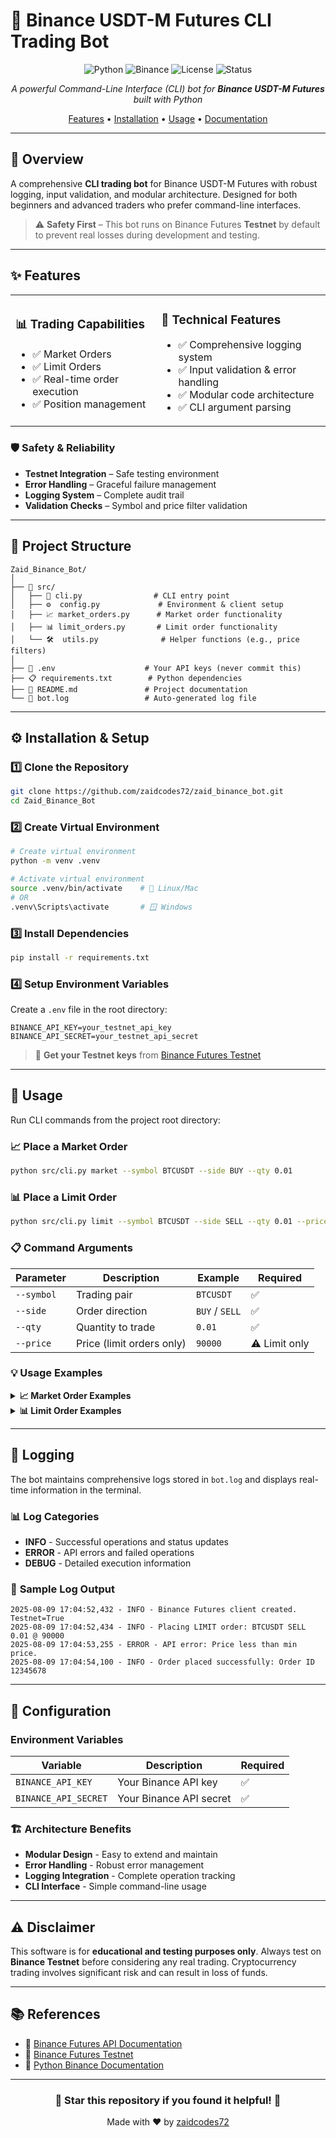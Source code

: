 # 🐍 Binance USDT-M Futures CLI Trading Bot

<div align="center">

![Python](https://img.shields.io/badge/Python-3.8%2B-blue?style=for-the-badge&logo=python&logoColor=white)
![Binance](https://img.shields.io/badge/Binance-Futures-yellow?style=for-the-badge&logo=binance&logoColor=white)
![License](https://img.shields.io/badge/License-MIT-green?style=for-the-badge)
![Status](https://img.shields.io/badge/Status-Active-success?style=for-the-badge)

*A powerful Command-Line Interface (CLI) bot for **Binance USDT-M Futures** built with Python*

[Features](#-features) • [Installation](#️-installation--setup) • [Usage](#-usage) • [Documentation](#-documentation)

</div>

---

## 🌟 Overview

A comprehensive **CLI trading bot** for Binance USDT-M Futures with robust logging, input validation, and modular architecture. Designed for both beginners and advanced traders who prefer command-line interfaces.

> ⚠️ **Safety First** – This bot runs on Binance Futures **Testnet** by default to prevent real losses during development and testing.

---

## ✨ Features

<table>
<tr>
<td>

### 📊 **Trading Capabilities**
- ✅ Market Orders
- ✅ Limit Orders
- ✅ Real-time order execution
- ✅ Position management

</td>
<td>

### 🔧 **Technical Features**
- ✅ Comprehensive logging system
- ✅ Input validation & error handling
- ✅ Modular code architecture
- ✅ CLI argument parsing

</td>
</tr>
</table>

### 🛡️ **Safety & Reliability**
- **Testnet Integration** – Safe testing environment
- **Error Handling** – Graceful failure management
- **Logging System** – Complete audit trail
- **Validation Checks** – Symbol and price filter validation

---

## 📂 Project Structure

```
Zaid_Binance_Bot/
│
├── 📁 src/
│   ├── 🚀 cli.py                # CLI entry point
│   ├── ⚙️  config.py             # Environment & client setup
│   ├── 📈 market_orders.py      # Market order functionality
│   ├── 📊 limit_orders.py       # Limit order functionality
│   └── 🛠️  utils.py              # Helper functions (e.g., price filters)
│
├── 🔐 .env                    # Your API keys (never commit this)
├── 📋 requirements.txt        # Python dependencies
├── 📖 README.md               # Project documentation
└── 📝 bot.log                 # Auto-generated log file
```

---

## ⚙️ Installation & Setup

### 1️⃣ **Clone the Repository**
```bash
git clone https://github.com/zaidcodes72/zaid_binance_bot.git
cd Zaid_Binance_Bot
```

### 2️⃣ **Create Virtual Environment**
```bash
# Create virtual environment
python -m venv .venv

# Activate virtual environment
source .venv/bin/activate    # 🐧 Linux/Mac
# OR
.venv\Scripts\activate       # 🪟 Windows
```

### 3️⃣ **Install Dependencies**
```bash
pip install -r requirements.txt
```

### 4️⃣ **Setup Environment Variables**
Create a `.env` file in the root directory:

```env
BINANCE_API_KEY=your_testnet_api_key
BINANCE_API_SECRET=your_testnet_api_secret
```

> 🔑 **Get your Testnet keys** from [Binance Futures Testnet](https://testnet.binancefuture.com)

---

## 🚀 Usage

Run CLI commands from the project root directory:

### 📈 **Place a Market Order**
```bash
python src/cli.py market --symbol BTCUSDT --side BUY --qty 0.01
```

### 📊 **Place a Limit Order**
```bash
python src/cli.py limit --symbol BTCUSDT --side SELL --qty 0.01 --price 90000
```

### 📋 **Command Arguments**

| Parameter | Description | Example | Required |
|-----------|-------------|---------|----------|
| `--symbol` | Trading pair | `BTCUSDT` | ✅ |
| `--side` | Order direction | `BUY` / `SELL` | ✅ |
| `--qty` | Quantity to trade | `0.01` | ✅ |
| `--price` | Price (limit orders only) | `90000` | ⚠️ Limit only |

### 💡 **Usage Examples**

<details>
<summary><strong>📈 Market Order Examples</strong></summary>

```bash
# Buy 0.01 BTC at market price
python src/cli.py market --symbol BTCUSDT --side BUY --qty 0.01

# Sell 0.005 ETH at market price
python src/cli.py market --symbol ETHUSDT --side SELL --qty 0.005

# Buy 1000 DOGE at market price
python src/cli.py market --symbol DOGEUSDT --side BUY --qty 1000
```
</details>

<details>
<summary><strong>📊 Limit Order Examples</strong></summary>

```bash
# Sell 0.01 BTC at $90,000
python src/cli.py limit --symbol BTCUSDT --side SELL --qty 0.01 --price 90000

# Buy 0.1 ETH at $3,200
python src/cli.py limit --symbol ETHUSDT --side BUY --qty 0.1 --price 3200

# Sell 5000 DOGE at $0.08
python src/cli.py limit --symbol DOGEUSDT --side SELL --qty 5000 --price 0.08
```
</details>

---

## 📜 Logging

The bot maintains comprehensive logs stored in `bot.log` and displays real-time information in the terminal.

### 📊 **Log Categories**
- **INFO** - Successful operations and status updates
- **ERROR** - API errors and failed operations
- **DEBUG** - Detailed execution information

### 📝 **Sample Log Output**
```log
2025-08-09 17:04:52,432 - INFO - Binance Futures client created. Testnet=True
2025-08-09 17:04:52,434 - INFO - Placing LIMIT order: BTCUSDT SELL 0.01 @ 90000
2025-08-09 17:04:53,255 - ERROR - API error: Price less than min price.
2025-08-09 17:04:54,100 - INFO - Order placed successfully: Order ID 12345678
```

---

## 🔧 Configuration

### Environment Variables
| Variable | Description | Required |
|----------|-------------|----------|
| `BINANCE_API_KEY` | Your Binance API key | ✅ |
| `BINANCE_API_SECRET` | Your Binance API secret | ✅ |

### 🏗️ **Architecture Benefits**
- **Modular Design** - Easy to extend and maintain
- **Error Handling** - Robust error management
- **Logging Integration** - Complete operation tracking
- **CLI Interface** - Simple command-line usage

---

## ⚠️ Disclaimer

This software is for **educational and testing purposes only**. Always test on **Binance Testnet** before considering any real trading. Cryptocurrency trading involves significant risk and can result in loss of funds.

---

## 📚 References

- 📖 [Binance Futures API Documentation](https://binance-docs.github.io/apidocs/futures/en/)
- 🧪 [Binance Futures Testnet](https://testnet.binancefuture.com)
- 🐍 [Python Binance Documentation](https://python-binance.readthedocs.io/)

---

<div align="center">

### 🌟 **Star this repository if you found it helpful!** 🌟

Made with ❤️ by [zaidcodes72](https://github.com/zaidcodes72)

</div>